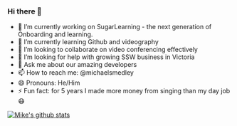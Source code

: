 ### Hi there 👋


- 🔭 I’m currently working on SugarLearning - the next generation of Onboarding and learning.
- 🌱 I’m currently learning Github and videography
- 👯 I’m looking to collaborate on video conferencing effectively
- 🤔 I’m looking for help with growing SSW business in Victoria
- 💬 Ask me about our amazing developers
- 📫 How to reach me: @michaelsmedley
- 😄 Pronouns: He/Him
- ⚡ Fun fact: for 5 years I made more money from singing than my day job 😷


[![Mike's github stats](https://github-readme-stats.vercel.app/api?username=miichaelsmedley&theme=dark)](https://github.com/miichaelsmedley/github-readme-stats)
